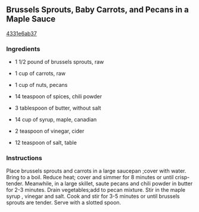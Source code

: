 ## Brussels Sprouts, Baby Carrots, and Pecans in a Maple Sauce

[4331e6ab37](http://www.food.com/recipe/brussels-sprouts-baby-carrots-and-pecans-in-a-maple-sauce-347531)

### Ingredients

 - 1 1/2 pound of brussels sprouts, raw

 - 1 cup of carrots, raw

 - 1 cup of nuts, pecans

 - 14 teaspoon of spices, chili powder

 - 3 tablespoon of butter, without salt

 - 14 cup of syrup, maple, canadian

 - 2 teaspoon of vinegar, cider

 - 12 teaspoon of salt, table

### Instructions

Place brussels sprouts and carrots in a large saucepan ;cover with water. Bring to a boil. Reduce heat; cover and simmer for 8 minutes or until crisp-tender. Meanwhile, in a large skillet, saute pecans and chili powder in butter for 2-3 minutes. Drain vegetables;add to pecan mixture. Stir in the maple syrup , vinegar and salt. Cook and stir for 3-5 minutes or until brussels sprouts are tender. Serve with a slotted spoon.
